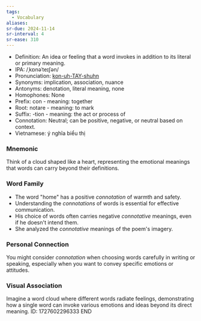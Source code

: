 ```yaml
---
tags:
  - Vocabulary
aliases:
sr-due: 2024-11-14
sr-interval: 4
sr-ease: 310
---
```

- Definition: An idea or feeling that a word invokes in addition to its literal or primary meaning.
- IPA: /ˌkɒnəˈteɪʃən/
- Pronunciation: [kon-uh-TAY-shuhn](https://www.google.com/search?q=how+to+pronounce+connotation)
- Synonyms: implication, association, nuance
- Antonyms: denotation, literal meaning, none
- Homophones: None
- Prefix: con - meaning: together
- Root: notare - meaning: to mark
- Suffix: -tion - meaning: the act or process of
- Connotation: Neutral; can be positive, negative, or neutral based on context.
- Vietnamese: ý nghĩa biểu thị

### Mnemonic

Think of a cloud shaped like a heart, representing the emotional meanings that words can carry beyond their definitions.

### Word Family

- The word "home" has a positive *connotation* of warmth and safety.
- Understanding the *connotations* of words is essential for effective communication.
- His choice of words often carries negative *connotative* meanings, even if he doesn't intend them.
- She analyzed the *connotative* meanings of the poem's imagery.

### Personal Connection

You might consider *connotation* when choosing words carefully in writing or speaking, especially when you want to convey specific emotions or attitudes.

### Visual Association

Imagine a word cloud where different words radiate feelings, demonstrating how a single word can invoke various emotions and ideas beyond its direct meaning.
ID: 1727602296333
END